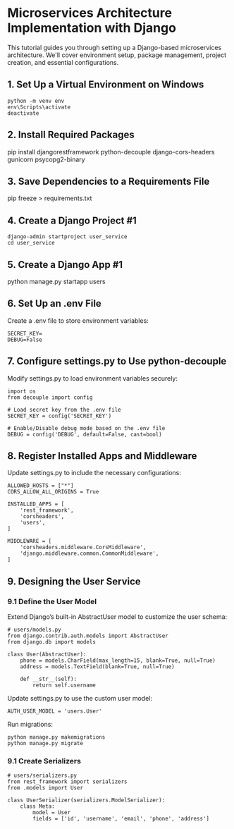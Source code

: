 # Microservices Architecture Implementation with Django

This tutorial guides you through setting up a Django-based microservices architecture. We'll cover environment setup, package management, project creation, and essential configurations.

## 1. Set Up a Virtual Environment on Windows
```
python -m venv env
env\Scripts\activate
deactivate
```

## 2.  Install Required Packages
pip install djangorestframework python-decouple django-cors-headers gunicorn psycopg2-binary

## 3. Save Dependencies to a Requirements File
pip freeze > requirements.txt

## 4. Create a Django Project #1
```
django-admin startproject user_service
cd user_service
```

## 5. Create a Django App #1
python manage.py startapp users

## 6. Set Up an .env File
Create a .env file to store environment variables:
```
SECRET_KEY=
DEBUG=False
```

## 7. Configure settings.py to Use python-decouple
Modify settings.py to load environment variables securely:
```
import os
from decouple import config

# Load secret key from the .env file
SECRET_KEY = config('SECRET_KEY')

# Enable/Disable debug mode based on the .env file
DEBUG = config('DEBUG', default=False, cast=bool)
```

## 8. Register Installed Apps and Middleware
Update settings.py to include the necessary configurations:

```
ALLOWED_HOSTS = ["*"]
CORS_ALLOW_ALL_ORIGINS = True

INSTALLED_APPS = [
    'rest_framework',
    'corsheaders',
    'users',
]

MIDDLEWARE = [
    'corsheaders.middleware.CorsMiddleware',
    'django.middleware.common.CommonMiddleware',
]
```

## 9. Designing the User Service

### 9.1 Define the User Model
Extend Django’s built-in AbstractUser model to customize the user schema:

```
# users/models.py
from django.contrib.auth.models import AbstractUser
from django.db import models

class User(AbstractUser):
    phone = models.CharField(max_length=15, blank=True, null=True)
    address = models.TextField(blank=True, null=True)

    def __str__(self):
        return self.username
```

Update settings.py to use the custom user model:
```
AUTH_USER_MODEL = 'users.User'
```

Run migrations:
```
python manage.py makemigrations
python manage.py migrate
```

### 9.1 Create Serializers
```
# users/serializers.py
from rest_framework import serializers
from .models import User

class UserSerializer(serializers.ModelSerializer):
    class Meta:
        model = User
        fields = ['id', 'username', 'email', 'phone', 'address']
```